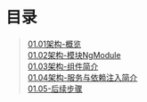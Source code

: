 # 目录

>[01.01架构-概览](01.01-架构-概览.md)  
>[01.02架构-模块NgModule](01.02-架构-模块NgModule.md)  
>[01.03架构-组件简介](01.03-架构-组件简介.md)  
>[01.04架构-服务与依赖注入简介](01.04-架构-服务与依赖注入简介.md)   
>[01.05-后续步骤](01.05-后续步骤.md)    
